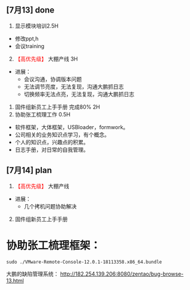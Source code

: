 ## [7月13] done
1. 显示模块培训2.5H
- 修改ppt,h
- 会议training
2. <font color='red'> 【高优先级】  </font>大棚产线 3H
- 进展：
  - 会议沟通，协调版本问题
  - 无法调节亮度，无法复现，沟通大鹏抓日志
  - 切换频率无法点亮，无法复现，沟通大鹏抓日志
1. 固件组新员工上手手册 完成80% 2H 
2. 协助张工梳理工作 0.5H
- 软件框架，大体框架，USBloader，formwork。
- 公司相关的业务知识点学习，有个概念。
- 个人的知识点，兴趣点的积累。
- 日志手册，对日常的自我管理。
## [7月14] plan
1. <font color='red'> 【高优先级】  </font>大棚产线
- 进展：
  - 几个拷机问题协助解决
2. 固件组新员工上手手册 



# 协助张工梳理框架：




```shell
sudo ./VMware-Remote-Console-12.0.1-18113358.x86_64.bundle 
```

大鹏的缺陷管理系统：
http://182.254.139.206:8080/zentao/bug-browse-13.html
